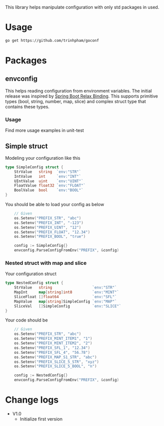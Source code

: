 This library helps manipulate configuration with only std packages in used.

# Usage
```bash
go get https://github.com/trinhpham/goconf
```

# Packages
## envconfig
This helps reading configuration from environment variables.
The initial release was inspired by [Spring Boot Relax Binding](https://github.com/spring-projects/spring-boot/wiki/Relaxed-Binding-2.0).
This supports primitive types (bool, string, number, map, slice) and complex struct type that contains these types.

### Usage
Find more usage examples in unit-test
## Simple struct
Modeling your configuration like this
```go
type SimpleConfig struct {
	StrValue   string  `env:"STR"`
	IntValue   int     `env:"INT"`
	UIntValue  uint    `env:"UINT"`
	FloatValue float32 `env:"FLOAT"`
	BoolValue  bool    `env:"BOOL"`
}
```
You should be able to load your config as below
```go
	// Given
	os.Setenv("PREFIX_STR", "abc")
	os.Setenv("PREFIX_INT", "-123")
	os.Setenv("PREFIX_UINT", "12")
	os.Setenv("PREFIX_FLOAT", "12.34")
	os.Setenv("PREFIX_BOOL", "true")

	config := SimpleConfig{}
	envconfig.ParseConfigFromEnv("PREFIX", &config)
```
### Nested struct with map and slice
Your configuration struct
```go
type NestedConfig struct {
	StrValue   string                  `env:"STR"`
	MapInt     map[string]int8         `env:"MINT"`
	SliceFloat []float64               `env:"SFL"`
	MapValue   map[string]SimpleConfig `env:"MAP"`
	SliceVal   []SimpleConfig          `env:"SLICE"`
}
```
Your code should be
```go
	// Given
	os.Setenv("PREFIX_STR", "abc")
	os.Setenv("PREFIX_MINT_ITEM1", "1")
	os.Setenv("PREFIX_MINT_ITEM2", "2")
	os.Setenv("PREFIX_SFL_1", "12.34")
	os.Setenv("PREFIX_SFL_4", "56.78")
	os.Setenv("PREFIX_MAP_S1_STR", "abc")
	os.Setenv("PREFIX_SLICE_5_STR", "xyz")
	os.Setenv("PREFIX_SLICE_5_BOOL", "n")

	config := NestedConfig{}
	envconfig.ParseConfigFromEnv("PREFIX", &config)
```
# Change logs
- V1.0
    + Initialize first version

